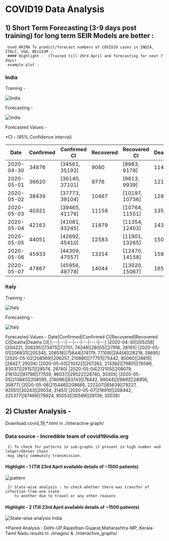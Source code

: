 # COVID19 Data Analysis

## 1) Short Term Forecasting (3-9 days post training) for long term SEIR Models are better :
     Used ARIMA To predict/forecast numbers of COVID19 cases in INDIA, ITALY, USA, BELGIUM :
     #### Highlight -  (Trained till 29rd April and forecasting for next 7 days)
     example plot - 
   ### India
   Training - 
   
   ![India](https://github.com/akjayant/COVID19-Data-Analysis/blob/master/images/INDIA_training.png)
   
   
   Forecasting - 
   
   ![India](https://github.com/akjayant/COVID19-Data-Analysis/blob/master/images/india_forecasting.png)
   
   Forecasted Values -
   
*CI - (95% Confidence interval)

|Date|Confirmed|Confirmed CI|Recovered	|Recovered CI|Deaths|Deaths CI|
|---|---|---|---|---|----|---|
|2020-04-30|34876|[34561, 35192]|9080|[8983, 9178]|1144|[1132, 1157]
|2020-05-01|36620|[36140, 37101]|9776|[9613, 9939]|1218|[1196, 1239]
|2020-05-02|38439|[37773, 39104]|10467|[10197, 10736]|1287|[1255, 1319]
|2020-05-03|40321|[39465, 41176]|11158|[10764, 11551]|1359|[1312, 1406]
|2020-05-04|42163|[41081, 43245]|11879|[11354, 12403]|1433|[1372, 1493]
|2020-05-05|44051|[42692, 45410]|12583|[11901, 13265]|1504|[1428, 1581]
|2020-05-06|45933|[44309, 47557]|13314|[12470, 14158]|1580|[1486, 1673]
|2020-05-07|47867|[45956, 49778]|14044|[13020, 15067]|1654|[1543, 1765]






  ### Italy
   Training - 
   
   ![Italy](https://github.com/akjayant/COVID19-Data-Analysis/blob/master/images/italy_training.png)
   
   
   Forecasting - 
   
   ![Italy](https://github.com/akjayant/COVID19-Data-Analysis/blob/master/images/italy_forecasting.png)
   
  Forecasted Values -
Date|Confirmed|Confirmed CI|Recovered|Recovered CI|Deaths|Deaths CI|
|---|---|---|---|---|----|---|
|2020-04-30|205258|[204221, 206295]|73475|[72701, 74249]|28055|[27916, 28193]
|2020-05-01|206931|[205345, 208518]|75644|[74179, 77109]|28456|[28218, 28695]
|2020-05-02|208569|[206257, 210880]|77751|[75442, 80060]|28815|[28427, 29204]
|2020-05-03|210322|[207262, 213382]|79801|[76566, 83037]|29157|[28574, 29740]
|2020-05-04|212105|[208079, 216132]|81798|[77559, 86037]|29522|[28740, 30305]
|2020-05-05|213845|[208595, 219096]|83743|[78442, 89044]|29892|[28906, 30877]
|2020-05-06|215446|[208685, 222207]|85639|[79227, 92051]|30243|[29034, 31451]
|2020-05-07|216910|[208442, 225377]|87489|[79924, 95053]|30589|[29139, 32039]



## 2) Cluster Analysis - 
Download covid_19_*.html in ./interactive graph/
### Data source - Incredible team of covid19india.org
     1) To check for patterns in sub-graphs if present in high number and longer/denser chain 
     may imply community transmission.
 #### Highlight - 1 (Till 23rd April available details of ~1500 patients)
 
  ![pattern](https://github.com/akjayant/COVID19-Data-Analysis/blob/master/images/full.png)
  
     2) State-wise analysis : to check whether there was transfer of infection from one state 
        to another due to travel or any other reasons
        
 #### Highlight - 2 (Till 23rd April available details of ~1500 patients)
 ![State-wise analysis India](https://github.com/akjayant/COVID19-Data-Analysis/blob/master/images/top_8.png)
  
  *Paired Analysis : Delhi-UP,Rajasthan-Gujarat,Maharashtra-MP, Kerala-Tamil Nadu results in ./images/ & ./interactive_graphs/




     

